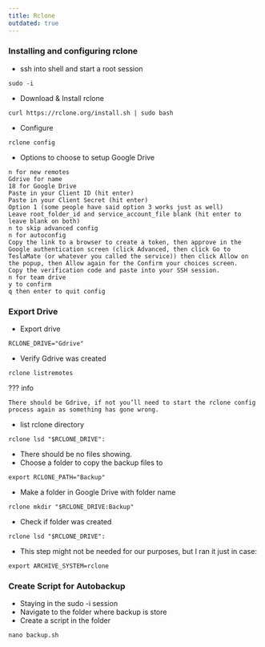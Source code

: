 ```yaml
---
title: Rclone
outdated: true
---
```


### Installing and configuring rclone

- ssh into shell and start a root session
```
sudo -i
```
- Download & Install rclone
```
curl https://rclone.org/install.sh | sudo bash
```
- Configure
```
rclone config
```

- Options to choose to setup Google Drive
```
n for new remotes
Gdrive for name
18 for Google Drive
Paste in your Client ID (hit enter)
Paste in your Client Secret (hit enter)
Option 1 (some people have said option 3 works just as well)
Leave root_folder_id and service_account_file blank (hit enter to leave blank on both)
n to skip advanced config
n for autoconfig
Copy the link to a browser to create a token, then approve in the Google authentication screen (click Advanced, then click Go to TeslaMate (or whatever you called the service)) then click Allow on the popup, then Allow again for the Confirm your choices screen.
Copy the verification code and paste into your SSH session.
n for team drive
y to confirm
q then enter to quit config
```
### Export Drive

- Export drive
```
RCLONE_DRIVE="Gdrive"
```
- Verify Gdrive was created
```
rclone listremotes
```
??? info

    There should be Gdrive, if not you’ll need to start the rclone config process again as something has gone wrong.

- list rclone directory
```
rclone lsd "$RCLONE_DRIVE":
```
- There should be no files showing.
- Choose a folder to copy the backup files to 
```
export RCLONE_PATH="Backup"
```
- Make a folder in Google Drive with folder name
```
rclone mkdir "$RCLONE_DRIVE:Backup"
```
- Check if folder was created
```
rclone lsd "$RCLONE_DRIVE":
```
- This step might not be needed for our purposes, but I ran it just in case: 
```
export ARCHIVE_SYSTEM=rclone
```

### Create Script for Autobackup
- Staying in the sudo -i session
- Navigate to the folder where backup is store
- Create a script in the folder
```
nano backup.sh
```


